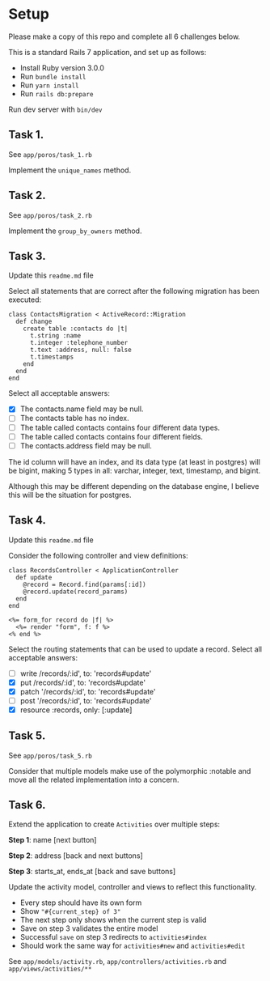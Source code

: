 # Setup

Please make a copy of this repo and complete all 6 challenges below.

This is a standard Rails 7 application, and set up as follows:

- Install Ruby version 3.0.0
- Run `bundle install`
- Run `yarn install`
- Run `rails db:prepare`

Run dev server with `bin/dev`

## Task 1.
See `app/poros/task_1.rb`

Implement the `unique_names` method.


## Task 2.
See `app/poros/task_2.rb`

Implement the `group_by_owners` method.


## Task 3.
Update this `readme.md` file

Select all statements that are correct after the following migration has been executed:
```
class ContactsMigration < ActiveRecord::Migration
  def change
    create table :contacts do |t|
      t.string :name
      t.integer :telephone_number
      t.text :address, null: false
      t.timestamps
    end
  end
end
```

Select all acceptable answers:
- [x] The contacts.name field may be null.
- [ ] The contacts table has no index.
- [ ] The table called contacts contains four different data types.
- [ ] The table called contacts contains four different fields.
- [ ] The contacts.address field may be null.

The id column will have an index, and its data type (at least in
postgres) will be bigint, making 5 types in all: varchar, integer,
text, timestamp, and bigint.

Although this may be different depending on the database engine, I
believe this will be the situation for postgres.

## Task 4.
Update this `readme.md` file

Consider the following controller and view definitions:
```
class RecordsController < ApplicationController
  def update
    @record = Record.find(params[:id])
    @record.update(record_params)
  end
end
```

```
<%= form_for record do |f| %>
  <%= render "form", f: f %>
<% end %>
```

Select the routing statements that can be used to update a record. Select all acceptable answers:
- [ ] write /records/:id', to: 'records#update'
- [x] put /records/:id', to: 'records#update'
- [x] patch '/records/:id', to: 'records#update'
- [ ] post '/records/:id', to: 'records#update'
- [x] resource :records, only: [:update]

## Task 5.
See `app/poros/task_5.rb`

Consider that multiple models make use of the polymorphic :notable and move all the related implementation into a concern.


## Task 6.
Extend the application to create `Activities` over multiple steps:

**Step 1**: name [next button]

**Step 2**: address [back and next buttons]

**Step 3**: starts_at, ends_at [back and save buttons]

Update the activity model, controller and views to reflect this functionality.

- Every step should have its own form
- Show `"#{current_step} of 3"`
- The next step only shows when the current step is valid
- Save on step 3 validates the entire model
- Successful `save` on step 3 redirects to `activities#index`
- Should work the same way for `activities#new` and `activities#edit`

See `app/models/activity.rb`, `app/controllers/activities.rb` and `app/views/activities/**`
